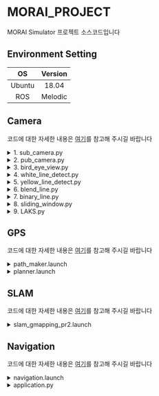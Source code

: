# MORAI_PROJECT
MORAI Simulator 프로젝트 소스코드입니다

## Environment Setting
|OS|Version|
|:---:|:---:|
|Ubuntu|18.04|
|ROS|Melodic|

## Camera
코드에 대한 자세한 내용은 [여기](camera_gps/README.md)를 참고해 주시길 바랍니다

<details>
<summary>1. sub_camera.py </summary>

<p align="center"><img src="https://github.com/ehdxns/MORAI_PROJECT/assets/129836561/9a1d70af-1a90-4de3-b162-1e205c62273f" width="60%" height="60%" title="1. sub_camera.py"></p>


```python
roslaunch rosbridge_server rosbridge_websocket.launch
rosrun scout_ros 1.sub_camera.py 
```

</details>

<details>
<summary>2. pub_camera.py </summary>

<p align="center"><img src="https://github.com/ehdxns/MORAI_PROJECT/assets/129836561/3b44d0fe-1dea-411e-b31d-571ecc57a86f" width="60%" height="60%" title="2. pub_camera.py"></p>

```python
roslaunch rosbridge_server rosbridge_websocket.launch
rosrun scout_ros 2.pub_camera.py 
```

</details>

<details>
<summary>3. bird_eye_view.py </summary>

<p align="center"><img src="https://github.com/ehdxns/MORAI_PROJECT/assets/129836561/1adb95dc-ccc8-41cf-b09f-2a6efc4e768f" width="60%" height="60%" title="3. bird_eye_view.py"></p>

```python
roslaunch rosbridge_server rosbridge_websocket.launch
rosrun scout_ros 3.bird_eye_view.py 
```

</details>

<details>
<summary>4. white_line_detect.py </summary>

<p align="center"><img src="https://github.com/ehdxns/MORAI_PROJECT/assets/129836561/076c7b22-f1fd-4211-95c0-ac8771cdada0" width="60%" height="60%" title="4. white_line_detect.py"></p>

```python
roslaunch rosbridge_server rosbridge_websocket.launch
rosrun scout_ros 4.white_line_detect.py 
```

</details>

<details>
<summary>5. yellow_line_detect.py </summary>

<p align="center"><img src="https://github.com/ehdxns/MORAI_PROJECT/assets/129836561/72e87e54-b45b-4d48-b325-d42d1608d8bf" width="60%" height="60%" title="5. yellow_line_detect.py"></p>

```python
roslaunch rosbridge_server rosbridge_websocket.launch
rosrun scout_ros 5.yellow_line_detect.py 
```

</details>

<details>
<summary>6. blend_line.py </summary>

<p align="center"><img src="https://github.com/ehdxns/MORAI_PROJECT/assets/129836561/2f81476d-18f0-40ca-b1c7-36c75d1bf381" width="60%" height="60%" title="6. blend_line.py"></p>

```python
roslaunch rosbridge_server rosbridge_websocket.launch
rosrun scout_ros 6.blend_line.py 
```

</details>

<details>
<summary>7. binary_line.py </summary>

<p align="center"><img src="https://github.com/ehdxns/MORAI_PROJECT/assets/129836561/0a986f04-44dd-4674-bab4-8fcf9e77d9c3" width="60%" height="60%" title="7. binary_line.py"></p>

```python
roslaunch rosbridge_server rosbridge_websocket.launch
rosrun scout_ros 7.binary_line.py 
```

</details>

<details>
<summary>8. sliding_window.py </summary>

<p align="center"><img src="https://github.com/ehdxns/MORAI_PROJECT/assets/129836561/896efc26-0d98-4047-b3df-1823f5ba65a5" width="60%" height="60%" title="8. sliding_window.py"></p>

```python
roslaunch rosbridge_server rosbridge_websocket.launch
rosrun scout_ros 8.sliding_window.py 
```

</details>

<details>
<summary>9. LAKS.py </summary>

<p align="center"><img src="https://github.com/ehdxns/MORAI_PROJECT/assets/129836561/e9b52321-8216-4c20-890c-81f43d9c1af5" width="60%" height="60%" title="9. LAKS.py"></p>

```python
roslaunch rosbridge_server rosbridge_websocket.launch
rosrun scout_ros 9.LAKS.py 
```

</details>

## GPS
코드에 대한 자세한 내용은 [여기](camera_gps/README.md)를 참고해 주시길 바랍니다

<details>
<summary>path_maker.launch </summary>

<p align="center"><img src="https://github.com/ehdxns/MORAI_PROJECT/assets/129836561/9e4973de-3d70-4510-b733-c7a1b048b71e" width="60%" height="60%" title="path_maker.launch"></p>

```python
roslaunch rosbridge_server rosbridge_websocket.launch
roslaunch scout_ros path_maker.launch 
```

</details>

<details>
<summary>planner.launch </summary>

```python
roslaunch rosbridge_server rosbridge_websocket.launch
roslaunch scout_ros planner.launch
```

</details>

## SLAM
코드에 대한 자세한 내용은 [여기](slam_navigation/README.md)를 참고해 주시길 바랍니다

<details>
<summary>slam_gmapping_pr2.launch </summary>

```python
roslaunch rosbridge_server rosbridge_websocket.launch
roslaunch kw_tf tf_setting.launch
roslaunch pointcloud_to_laserscan sample_node.launch
roslaunch gmapping slam_gmapping_pr2.launch
```
```python
rosrun map_server map_saver
```

</details>

## Navigation
코드에 대한 자세한 내용은 [여기](slam_navigation/README.md)를 참고해 주시길 바랍니다

<details>
<summary> navigation.launch </summary>

```python
roslaunch rosbridge_server rosbridge_websocket.launch
roslaunch kw_tf tf_setting.launch
roslaunch pointcloud_to_laserscan sample_node.launch
roslaunch kw_tf navigation.launch
```

</details>

<details>
<summary> application.py </summary>

```python
roslaunch rosbridge_server rosbridge_websocket.launch
roslaunch kw_tf tf_setting.launch
roslaunch pointcloud_to_laserscan sample_node.launch
roslaunch kw_tf navigation.launch
```
```python
python application.py
```

</details>